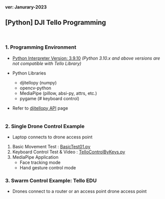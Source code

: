 <h4>ver:  Janurary-2023</h4>

<h2>[Python] DJI Tello Programming</h2>

<br/><h3>1. Programming Environment</h3>

-   <u>Python Interpreter Version: 3.9.10</u> <em>(Python 3.10.x and above versions are not compatible with Tello Library)</em>
-   Python Libraries

    -   djitellopy (numpy)
    -   opencv-python
    -   MediaPipe (pillow, absi-py, attrs, etc.)
    -   pygame (# keyboard control)

-   Refer to [djitellopy API](https://djitellopy.readthedocs.io/en/latest/) page</br></br>

<h3>2. Single Drone Control Example</h3>

-   Laptop connects to drone access point

1. Basic Movement Test : [BasicTest01.py](../IS210%24DroneProgramming/BasicTest01.py)
2. Keyboard Control Test & Video : [TelloControlByKeys.py](../IS210%24DroneProgramming/TelloControlByKeys.py)
3. MediaPipe Application
    - Face tracking mode
    - Hand gesture control mode

<h3>3. Swarm Control Example: Tello EDU</h3>

-   Drones connect to a router or an access point drone access point

<!-- 1. Basic Movement Test : [basicTest.py](link-to-file)
2. Keyboard Control Test & Video : [keyControl.py](link-to-file)
3. MediaPipe Application
   -   Face tracking mode
   -   Hand gesture control mode -->

